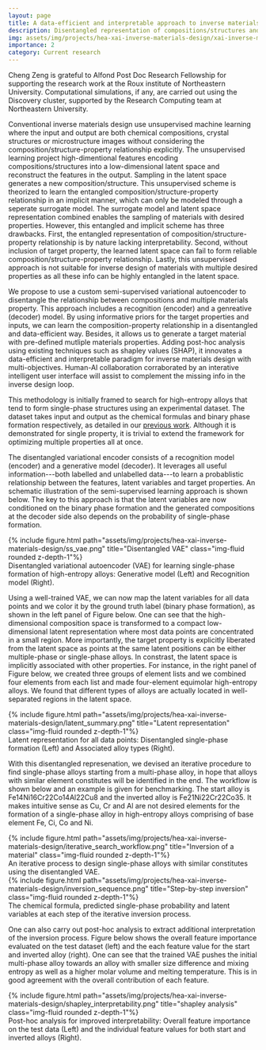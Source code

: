 ```yaml
---
layout: page
title: A data-efficient and interpretable approach to inverse materials design
description: Disentangled representation of compositions/structures and properties in a semi-supervised variational autoencoder (VAE)
img: assets/img/projects/hea-xai-inverse-materials-design/xai-inverse-mater.png
importance: 2
category: Current research
---
```


Cheng Zeng is grateful to Alfond Post Doc Research Fellowship for supporting the research work at the Roux institute of Northeastern University. Computational simulations, if any, are carried out using the Discovery cluster, supported by the Research Computing team at Northeastern University.

Conventional inverse materials design use unsupervised machine learning where the input and output are both chemical compositions, crystal structures or microstructure images without considering the composition/structure-property relationship explicitly. The unsupervised learning project high-dimentional features encoding compositions/structures into a low-dimensional latent space and reconstruct the features in the output. Sampling in the latent space generates a new composition/structure. This unsupervised scheme is theorized to learn the entangled composition/structure-property relationship in an implicit manner, which can only be modeled through a seperate surrogate model. The surrogate model and latent space representation combined enables the sampling of materials with desired properties. However, this entangled and implicit scheme has three drawbacks. First, the entangled representation of composition/structure-property relationship is by nature lacking interpretability. Second, without inclusion of target property, the learned latent space can fail to form reliable composition/structure-property relationship. Lastly, this unsupervised approach is not suitable for inverse design of materials with multiple desired properties as all these info can be highly entangled in the latent space.

We propose to use a custom semi-supervised variational autoencoder to disentangle the relationship between compositions and multiple materials property. This approach includes a recognition (encoder) and a genreative (decoder) model. By using informative priors for the target properties and inputs, we can learn the composition-property relationship in a disentangled and data-efficient way. Besides, it allows us to generate a target material with pre-defined mutliple materials properties. Adding post-hoc analysis using existing techniques such as shapley values (SHAP), it innovates a data-efficient and interpretable paradigm for inverse materials design with multi-objectives. Human-AI collaboration corraborated by an interative intelligent user interface will assist to complement the missing info in the inverse design loop.

This methodology is initially framed to search for high-entropy alloys that tend to form single-phase structures using an experimental dataset.
The dataset takes input and output as the chemical formulas and binary phase formation respectively, as detailed in our [previous work](https://www.sciencedirect.com/science/article/pii/S0927025624001460). Although it is demonstrated for single property, it is trivial to extend the framework for optimizing multiple properties all at once.

The disentangled variational encoder consists of a recognition model (encoder) and a generative model (decoder). It leverages all useful information---both labelled and unlabelled data---to learn a probablistic relationship between the features, latent variables and target properties. An schematic illustration of the semi-supervised learning approach is shown below. The key to this approach is that the latent variables are now conditioned on the binary phase formation and the generated compositions at the decoder side also depends on the probability of single-phase formation.

<div class="row justify-content-sm-center">
    <div class="col-sm-12 mt-3 mt-md-0">
        {% include figure.html path="assets/img/projects/hea-xai-inverse-materials-design/ss_vae.png" title="Disentangled VAE" class="img-fluid rounded z-depth-1"%}
    </div>
</div>
<div class="caption">
    Disentangled variational autoencoder (VAE) for learning single-phase formation of high-entropy alloys: Generative model (Left) and Recognition model (Right).
</div>

Using a well-trained VAE, we can now map the latent variables for all data points and we color it by the ground truth label (binary phase formation), as shown in the left panel of Figure below. One can see that the high-dimensional composition space is transformed to a compact low-dimensional latent representation where most data points are concentrated in a small region.
More importantly, the target property is explicitly liberated from the latent space as points at the same latent positions can be either multiple-phase or single-phase alloys.
In constrast, the latent space is implicitly associated with other properties. For instance, in the right panel of Figure below, we created three groups of element lists and we combined four elements from each list and made four-element equimolar high-entropy alloys. We found that different types of alloys are actually located in well-separated regions in the latent space.

<div class="row justify-content-sm-center">
    <div class="col-sm-12 mt-3 mt-md-0">
        {% include figure.html path="assets/img/projects/hea-xai-inverse-materials-design/latent_summary.png" title="Latent representation" class="img-fluid rounded z-depth-1"%}
    </div>
</div>
<div class="caption">
    Latent representation for all data points: Disentangled single-phase formation (Left) and Associated alloy types (Right).
</div>

With this disentangled represenation, we devised an iterative procedure to find single-phase alloys starting from a multi-phase alloy, in hope that alloys with similar element constitutes will be identified in the end. The workflow is shown below and an example is given for benchmarking.
The start alloy is Fe14Ni16Cr22Co14Al22Cu8 and the inverted alloy is Fe21Ni22Cr22Co35. It makes intuitive sense as Cu, Cr and Al are not desired elements for the formation of a single-phase alloy in high-entropy alloys comprising of base element Fe, Ci, Co and Ni.

<div class="row justify-content-sm-center">
    <div class="col-sm-12 mt-3 mt-md-0">
        {% include figure.html path="assets/img/projects/hea-xai-inverse-materials-design/iterative_search_workflow.png" title="Inversion of a material" class="img-fluid rounded z-depth-1"%}
    </div>
</div>
<div class="caption">
    An iterative process to design single-phase alloys with similar constitutes using the disentangled VAE.
</div>

<div class="row justify-content-sm-center">
    <div class="col-sm-12 mt-3 mt-md-0">
        {% include figure.html path="assets/img/projects/hea-xai-inverse-materials-design/inversion_sequence.png" title="Step-by-step inversion" class="img-fluid rounded z-depth-1"%}
    </div>
</div>
<div class="caption">
    The chemical formula, predicted single-phase probability and latent variables at each step of the iterative inversion process.
</div>

One can also carry out post-hoc analysis to extract additional interpretation of the inversion process. Figure below shows the overall feature importance evaluated on the test dataset (left) and the each feature value for the start and inverted alloy (right).
One can see that the trained VAE pushes the initial multi-phase alloy towards an alloy with smaller size difference and mixing entropy as well as a higher molar volume and melting temperature. This is in good agreement with the overall contribution of each feature.

<div class="row justify-content-sm-center">
    <div class="col-sm-12 mt-3 mt-md-0">
        {% include figure.html path="assets/img/projects/hea-xai-inverse-materials-design/shapley_interpretability.png" title="shapley analysis" class="img-fluid rounded z-depth-1"%}
    </div>
</div>
<div class="caption">
    Post-hoc analysis for improved interpretability: Overall feature importance on the test data (Left) and the individual feature values for both start and inverted alloys (Right).
</div>